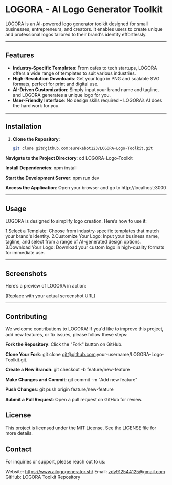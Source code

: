 # LOGORA - AI Logo Generator Toolkit

LOGORA is an AI-powered logo generator toolkit designed for small businesses, entrepreneurs, and creators. It enables users to create unique and professional logos tailored to their brand's identity effortlessly.

---

## Features

- **Industry-Specific Templates**: From cafes to tech startups, LOGORA offers a wide range of templates to suit various industries.
- **High-Resolution Downloads**: Get your logo in PNG and scalable SVG formats, perfect for print and digital use.
- **AI-Driven Customization**: Simply input your brand name and tagline, and LOGORA generates a unique logo for you.
- **User-Friendly Interface**: No design skills required – LOGORA’s AI does the hard work for you.

---

## Installation

1. **Clone the Repository**:
   ```bash
   git clone git@github.com:eurekabot123/LOGORA-Logo-Toolkit.git

**Navigate to the Project Directory**:
cd LOGORA-Logo-Toolkit

**Install Dependencies**:
npm install

**Start the Development Server**:
npm run dev

**Access the Application**: 
Open your browser and go to http://localhost:3000

---

## Usage
LOGORA is designed to simplify logo creation. Here’s how to use it:

1.Select a Template: Choose from industry-specific templates that match your brand's identity.
2.Customize Your Logo: Input your business name, tagline, and select from a range of AI-generated design options.
3.Download Your Logo: Download your custom logo in high-quality formats for immediate use.

---
## Screenshots
Here’s a preview of LOGORA in action:

(Replace with your actual screenshot URL)

---

## Contributing
We welcome contributions to LOGORA! If you'd like to improve this project, add new features, or fix issues, please follow these steps:

**Fork the Repository**: 
Click the "Fork" button on GitHub.

**Clone Your Fork**:
git clone git@github.com:your-username/LOGORA-Logo-Toolkit.git.

**Create a New Branch**:
git checkout -b feature/new-feature

**Make Changes and Commit**:
git commit -m "Add new feature"

**Push Changes**:
git push origin feature/new-feature

**Submit a Pull Request**: 
Open a pull request on GitHub for review.

## License
This project is licensed under the MIT License. See the LICENSE file for more details.

## Contact
For inquiries or support, please reach out to us:

Website: https://www.ailogogenerator.sh/
Email: zdy912544125@gmail.com
GitHub: LOGORA Toolkit Repository









